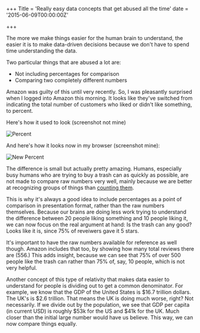 +++
Title = 'Really easy data concepts that get abused all the time'
date = '2015-06-09T00:00:00Z'

+++

The more we make things easier for the human brain to understand, the easier it is to make data-driven decisions because we don't have to spend time understanding the data. 

Two particular things that are abused a lot are:

+ Not including percentages for comparison
+ Comparing two completely different numbers

Amazon was guilty of this until very recently. So, I was pleasantly surprised when I logged into Amazon this morning. It looks like they've switched from indicating the total number of customers who liked or didn't like something, to percent. 

Here's how it used to look (screenshot not mine)

![Percent](http://netdna.webdesignerdepot.com/uploads/amazon//compare-reviews.jpg)

And here's how it looks now in my browser (screenshot mine):

![New Percent](https://raw.githubusercontent.com/veekaybee/veekaybee.github.io/master/images/amazon.png)

The difference is small but actually pretty amazing. Humans, especially busy humans who are trying to buy a trash can as quickly as possible,  are not made to compare raw numbers very well, mainly because we are better at recognizing groups of things than [counting them](http://www.quora.com/Why-is-human-brain-bad-at-raw-arithmetic-involving-large-numbers-even-though-its-good-at-tasks-such-as-object-recognition). 

This is why it's always a good idea to include percentages as a point of comparison in presentation format, rather than the raw numbers themselves. Because our brains are doing less work trying to understand the difference between 20 people liking something and 10 people liking it, we can now focus on the real argument at hand: Is the trash can any good? Looks like it is, since 75% of reveiwers gave it 5 stars. 

It's important to have the raw numbers available for reference as well though. Amazon includes that too, by showing how many total reviews there are (556.) This adds insight, because we can see that 75% of over 500 people like the trash can rather than 75% of, say, 10 people, which is not very helpful. 

Another concept of this type of relativity that makes data easier to understand for people is dividing out to get a common denominator. For example, we know that the GDP of the United States is $16.7 trillion dollars. The UK's is $2.6 trillion. That means the UK is doing much worse, right? Not necessarily. If we divide out by the population, we see that GDP per capita (in current USD) is roughly $53k for the US and $41k for the UK. Much closer than the initial large number would have us believe. This way, we can now compare things equally. 

